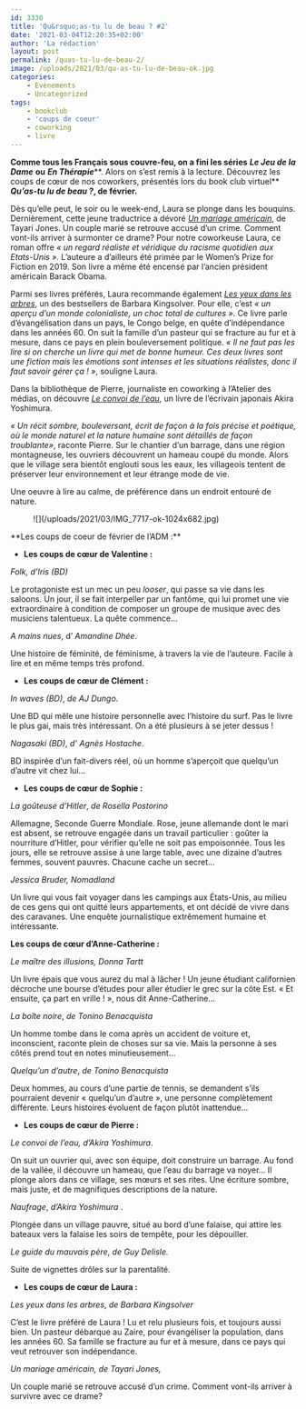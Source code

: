```yaml
---
id: 3330
title: 'Qu&rsquo;as-tu lu de beau ? #2'
date: '2021-03-04T12:20:35+02:00'
author: 'La rédaction'
layout: post
permalink: /quas-tu-lu-de-beau-2/
image: /uploads/2021/03/qu-as-tu-lu-de-beau-ok.jpg
categories:
    - Evènements
    - Uncategorized
tags:
    - bookclub
    - 'coups de coeur'
    - coworking
    - livre
---
```


**Comme tous les Français sous couvre-feu, on a fini les séries** ***Le Jeu de la Dame*** **ou** ***En Thérapie*****. Alors on s’est remis à la lecture. Découvrez les coups de cœur de nos coworkers, présentés lors du book club virtuel** ***Qu’as-tu lu de beau ?*****, de février.**

Dès qu’elle peut, le soir ou le week-end, Laura se plonge dans les bouquins. Dernièrement, cette jeune traductrice a dévoré *[Un mariage américain](https://www.lesechos.fr/weekend/livres-expositions/un-mariage-americain-feu-sur-lamour-1212668)*, de Tayari Jones. Un couple marié se retrouve accusé d’un crime. Comment vont-ils arriver à surmonter ce drame? Pour notre coworkeuse Laura, ce roman offre *« un regard réaliste et véridique du racisme quotidien aux Etats-Unis »*. L’auteure a d’ailleurs été primée par le Women’s Prize for Fiction en 2019. Son livre a même été encensé par l’ancien président américain Barack Obama.

Parmi ses livres préférés, Laura recommande également *[Les yeux dans les arbres](https://www.payot-rivages.fr/rivages/livre/les-yeux-dans-les-arbres-9782743651114)*, un des bestsellers de Barbara Kingsolver. Pour elle, c’est *« un aperçu d’un monde colonialiste, un choc total de cultures »*. Ce livre parle d’évangélisation dans un pays, le Congo belge, en quête d’indépendance dans les années 60. On suit la famille d’un pasteur qui se fracture au fur et à mesure, dans ce pays en plein bouleversement politique. *« Il ne faut pas les lire si on cherche un livre qui met de bonne humeur. Ces deux livres sont une fiction mais les émotions sont intenses et les situations réalistes, donc il faut savoir gérer ça ! »*, souligne Laura.

Dans la bibliothèque de Pierre, journaliste en coworking à l’Atelier des médias, on découvre *[Le convoi de l’eau](https://www.lemonde.fr/livres/article/2009/02/12/le-convoi-de-l-eau-d-akira-yoshimura_1154208_3260.html)*, un livre de l’écrivain japonais Akira Yoshimura.

*« Un récit sombre, bouleversant, écrit de façon à la fois précise et poétique, où le monde naturel et la nature humaine sont détaillés de façon troublante»*, raconte Pierre. Sur le chantier d’un barrage, dans une région montagneuse, les ouvriers découvrent un hameau coupé du monde. Alors que le village sera bientôt englouti sous les eaux, les villageois tentent de préserver leur environnement et leur étrange mode de vie.

Une oeuvre à lire au calme, de préférence dans un endroit entouré de nature.

<figure class="wp-block-image">![](/uploads/2021/03/IMG_7717-ok-1024x682.jpg)</figure>**Les coups de coeur de février de l’ADM :**

- **Les coups de cœur de Valentine :**

*Folk, d’Iris (BD)*

Le protagoniste est un mec un peu *looser*, qui passe sa vie dans les saloons. Un jour, il se fait interpeller par un fantôme, qui lui promet une vie extraordinaire à condition de composer un groupe de musique avec des musiciens talentueux. La quête commence…

*A mains nues*, d’ *Amandine Dhée*.

Une histoire de féminité, de féminisme, à travers la vie de l’auteure. Facile à lire et en même temps très profond.

- **Les coups de cœur de Clément :**

 *In waves (BD)*, *de AJ Dungo*.

Une BD qui mêle une histoire personnelle avec l’histoire du surf. Pas le livre le plus gai, mais très intéressant. On a été plusieurs à se jeter dessus !

 *Nagasaki (BD)*, *d’ Agnès Hostache*.

BD inspirée d’un fait-divers réel, où un homme s’aperçoit que quelqu’un d’autre vit chez lui…

- **Les coups de cœur de Sophie :**

 *La goûteuse d’Hitler*, *de Rosella Postorino*

Allemagne, Seconde Guerre Mondiale. Rose, jeune allemande dont le mari est absent, se retrouve engagée dans un travail particulier : goûter la nourriture d’Hitler, pour vérifier qu’elle ne soit pas empoisonnée. Tous les jours, elle se retrouve assise à une large table, avec une dizaine d’autres femmes, souvent pauvres. Chacune cache un secret…

*Jessica Bruder, Nomadland*

Un livre qui vous fait voyager dans les campings aux États-Unis, au milieu de ces gens qui ont quitté leurs appartements, et ont décidé de vivre dans des caravanes. Une enquête journalistique extrêmement humaine et intéressante.

**Les coups de cœur d’Anne-Catherine :**

 *Le maître des illusions,*  *Donna Tartt*

Un livre épais que vous aurez du mal à lâcher ! Un jeune étudiant californien décroche une bourse d’études pour aller étudier le grec sur la côte Est. « Et ensuite, ça part en vrille ! », nous dit Anne-Catherine…

*La boîte noire*, *de* *Tonino Benacquista*

Un homme tombe dans le coma après un accident de voiture et, inconscient, raconte plein de choses sur sa vie. Mais la personne à ses côtés prend tout en notes minutieusement…

*Quelqu’un d’autre*, *de Tonino Benacquista*

Deux hommes, au cours d’une partie de tennis, se demandent s’ils pourraient devenir « quelqu’un d’autre », une personne complètement différente. Leurs histoires évoluent de façon plutôt inattendue…

- **Les coups de cœur de Pierre :**

*Le convoi de l’eau,*  *d’Akira Yoshimura*.

On suit un ouvrier qui, avec son équipe, doit construire un barrage. Au fond de la vallée, il découvre un hameau, que l’eau du barrage va noyer… Il plonge alors dans ce village, ses mœurs et ses rites. Une écriture sombre, mais juste, et de magnifiques descriptions de la nature.

  
*Naufrage*, *d’Akira Yoshimura* .

Plongée dans un village pauvre, situé au bord d’une falaise, qui attire les bateaux vers la falaise les soirs de tempête, pour les dépouiller.

*Le guide du mauvais père*, *de Guy Delisle.*

Suite de vignettes drôles sur la parentalité.

- **Les coups de cœur de Laura :**

*Les yeux dans les arbres*, *de Barbara Kingsolver*

C’est le livre préféré de Laura ! Lu et relu plusieurs fois, et toujours aussi bien. Un pasteur débarque au Zaire, pour évangéliser la population, dans les années 60. Sa famille se fracture au fur et à mesure, dans ce pays qui veut retrouver son indépendance.

*Un mariage américain, de Tayari Jones,*

Un couple marié se retrouve accusé d’un crime. Comment vont-ils arriver à survivre avec ce drame?
